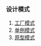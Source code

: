 ### 设计模式
1. [工厂模式](https://github.com/wq1993/design-pattern/tree/master/factory-pattern)
2. [单例模式](https://github.com/wq1993/design-pattern/tree/master/singleton-pattern)
3. [原型模式](https://github.com/wq1993/design-pattern/tree/master/prototype-pattern)
